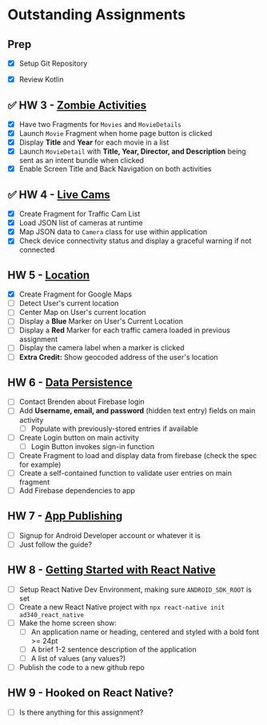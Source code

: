 # Outstanding Assignments

## Prep
- [x] Setup Git Repository
- [x] Review Kotlin


## ✅ HW 3 - [Zombie Activities](https://canvas.northseattle.edu/courses/2206721/assignments/25893047?module_item_id=63061990)
- [x] Have two Fragments for `Movies` and `MovieDetails`
- [x] Launch `Movie` Fragment when home page button is clicked
- [x] Display **Title** and **Year** for each movie in a list
- [x] Launch `MovieDetail` with **Title, Year, Director, and Description** being sent as an intent bundle when clicked
- [x] Enable Screen Title and Back Navigation on both activities
## ✅ HW 4 - [Live Cams](https://canvas.northseattle.edu/courses/2206721/assignments/25893048?module_item_id=63061992)
- [x] Create Fragment for Traffic Cam List
- [x] Load JSON list of cameras at runtime
- [x] Map JSON data to `Camera` class for use within application
- [x] Check device connectivity status and display a graceful warning if not connected
## HW 5 - [Location](https://canvas.northseattle.edu/courses/2206721/assignments/25893049?module_item_id=63061994)
- [x] Create Fragment for Google Maps
- [ ] Detect User's current location 
- [ ] Center Map on User's current location
- [ ] Display a **Blue** Marker on User's Current Location
- [ ] Display a **Red** Marker for each traffic camera loaded in previous assignment
- [ ] Display the camera label when a marker is clicked
- [ ] **Extra Credit:** Show geocoded address of the user's location 
## HW 6 - [Data Persistence](https://canvas.northseattle.edu/courses/2206721/assignments/25893050?module_item_id=63061997)
- [ ] Contact Brenden about Firebase login
- [ ] Add **Username, email, and password** (hidden text entry) fields on main activity
  - [ ] Populate with previously-stored entries if available
- [ ] Create Login button on main activity
  - [ ] Login Button invokes sign-in function
- [ ] Create Fragment to load and display data from firebase (check the spec for example)
- [ ] Create a self-contained function to validate user entries on main fragment
- [ ] Add Firebase dependencies to app
## HW 7 - [App Publishing](https://canvas.northseattle.edu/courses/2206721/assignments/25893051?module_item_id=63062000)
- [ ] Signup for Android Developer account or whatever it is
- [ ] Just follow the guide?
## HW 8 - [Getting Started with React Native](https://canvas.northseattle.edu/courses/2206721/assignments/26601681?module_item_id=64995452)
- [ ] Setup React Native Dev Environment, making sure `ANDROID_SDK_ROOT` is set
- [ ] Create a new React Native project with `npx react-native init ad340_react_native`
- [ ] Make the home screen show:
  - [ ] An application name or heading, centered and styled with a bold font >= 24pt
  - [ ] A brief 1-2 sentence description of the application
  - [ ] A list of values (any values?)
- [ ] Publish the code to a new github repo
## HW 9 - Hooked on React Native?
- [ ] Is there anything for this assignment?
